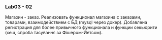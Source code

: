 ### Lab03 - 02

Магазин - заказ. Реализовать функционал магазина с заказами, товарами, взаимодействием с БД (mysql через докер). Добавлена регистрация для более привычного функционала и функции секьюрити (хеш, спроба тасування за Фішером-Йетсом).
